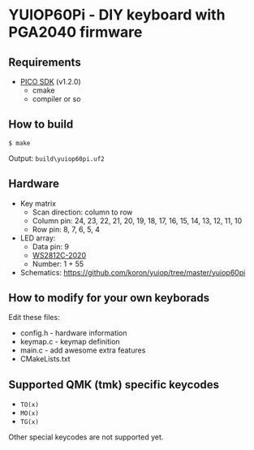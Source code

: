 # YUIOP60Pi - DIY keyboard with PGA2040 firmware

## Requirements

* [PICO SDK][picosdk] (v1.2.0)
  * cmake
  * compiler or so

[picosdk]:https://github.com/raspberrypi/pico-sdk

## How to build

```console
$ make
```

Output: `build\yuiop60pi.uf2`

## Hardware

* Key matrix
    * Scan direction: column to row
    * Column pin: 24, 23, 22, 21, 20, 19, 18, 17, 16, 15, 14, 13, 12, 11, 10
    * Row pin: 8, 7, 6, 5, 4
* LED array:
    * Data pin: 9
    * [WS2812C-2020][ws2812c]
    * Number: 1 + 55
* Schematics: <https://github.com/koron/yuiop/tree/master/yuiop60pi>

[ws2812c]:https://akizukidenshi.com/catalog/g/gI-15068/

## How to modify for your own keyborads

Edit these files:

* config.h - hardware information
* keymap.c - keymap definition
* main.c - add awesome extra features
* CMakeLists.txt

## Supported QMK (tmk) specific keycodes

* `TO(x)`
* `MO(x)`
* `TG(x)`

Other special keycodes are not supported yet.
